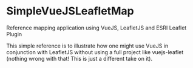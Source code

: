 # SimpleVueJSLeafletMap
Reference mapping application using VueJS, LeafletJS and ESRI Leaflet Plugin

This simple reference is to illustrate how one might use VueJS in conjunction with LeafletJS without 
using a full project like vuejs-leaflet (nothing wrong with that! This is just a different take on it).
